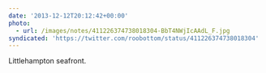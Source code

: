 ```yaml
---
date: '2013-12-12T20:12:42+00:00'
photo:
  - url: /images/notes/411226374738018304-BbT4NWjIcAAdL_F.jpg
syndicated: 'https://twitter.com/roobottom/status/411226374738018304'
---
```

Littlehampton seafront. 
